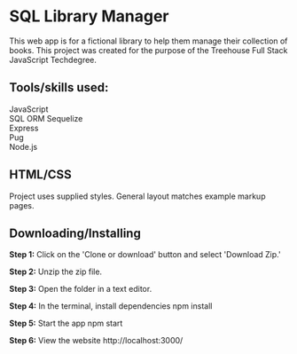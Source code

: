 # SQL Library Manager
This web app is for a fictional library to help them manage their collection of books.
This project was created for the purpose of the Treehouse Full Stack JavaScript Techdegree.

## Tools/skills used:
JavaScript<br/>
SQL ORM Sequelize<br/>
Express<br/>
Pug<br/>
Node.js<br/>

## HTML/CSS
Project uses supplied styles.
General layout matches example markup pages.

## Downloading/Installing
<strong>Step 1:</strong> Click on the 'Clone or download' button and select 'Download Zip.'

<strong>Step 2:</strong> Unzip the zip file.

<strong>Step 3:</strong> Open the folder in a text editor.

<strong>Step 4:</strong> In the terminal, install dependencies
        npm install

<strong>Step 5:</strong> Start the app
        npm start

<strong>Step 6:</strong> View the website
        http://localhost:3000/
